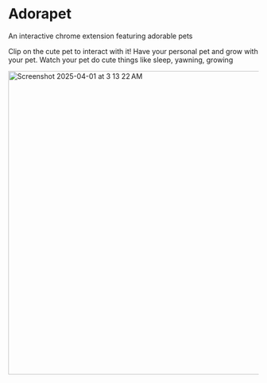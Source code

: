 # Adorapet
An interactive chrome extension featuring adorable pets

Clip on the cute pet to interact with it!
Have your personal pet and grow with your pet.
Watch your pet do cute things like sleep, yawning, growing

<img width="610" alt="Screenshot 2025-04-01 at 3 13 22 AM" src="https://github.com/user-attachments/assets/bac25eff-4fdd-4728-ad61-c52ead205e23" />
